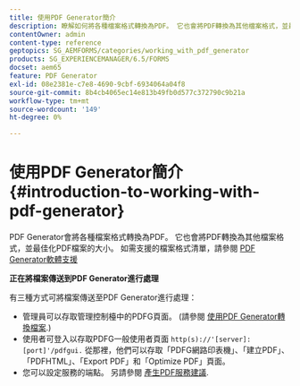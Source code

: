 ```yaml
---
title: 使用PDF Generator簡介
description: 瞭解如何將各種檔案格式轉換為PDF。 它也會將PDF轉換為其他檔案格式，並最佳化PDF檔案的大小。
contentOwner: admin
content-type: reference
geptopics: SG_AEMFORMS/categories/working_with_pdf_generator
products: SG_EXPERIENCEMANAGER/6.5/FORMS
docset: aem65
feature: PDF Generator
exl-id: 08e2381e-c7e8-4690-9cbf-6934064a04f8
source-git-commit: 8b4cb4065ec14e813b49fb0d577c372790c9b21a
workflow-type: tm+mt
source-wordcount: '149'
ht-degree: 0%

---
```


# 使用PDF Generator簡介 {#introduction-to-working-with-pdf-generator}

PDF Generator會將各種檔案格式轉換為PDF。 它也會將PDF轉換為其他檔案格式，並最佳化PDF檔案的大小。 如需支援的檔案格式清單，請參閱 [PDF Generator軟體支援](/help/forms/using/aem-forms-jee-supported-platforms.md)

**正在將檔案傳送到PDF Generator進行處理**

有三種方式可將檔案傳送至PDF Generator進行處理：

* 管理員可以存取管理控制檯中的PDFG頁面。 (請參閱 [使用PDF Generator轉換檔案](/help/forms/using/admin-help/converting-files-using-pdf-generator.md).)
* 使用者可登入以存取PDFG一般使用者頁面 `http(s)://'[server]:[port]'/pdfgui.` 從那裡，他們可以存取「PDFG網路印表機」、「建立PDF」、「PDFHTML」、「Export PDF」和「Optimize PDF」頁面。
* 您可以設定服務的端點。 另請參閱 <!--Fix broken link to Managing Endpoints --> [產生PDF服務建議](configuring-watched-folder-endpoints.md#generate-pdf-service-recommendations).
